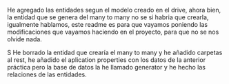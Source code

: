 He agregado las entidades segun el modelo creado en el drive,
ahora bien, la entidad que se genera del many to many no se si habria que crearla,
igualmente hablamos, este readme es para que vayamos poniendo las modificaciones que vayamos haciendo
en el proyecto, para que no se nos olvide nada.

S
He borrado la entidad que crearía el many to many y he añadido carpetas al rest, he añadido el 
aplication properties con los datos de la anterior práctica pero la base de datos la he llamado generator 
y he hecho las relaciones de las entidades.
